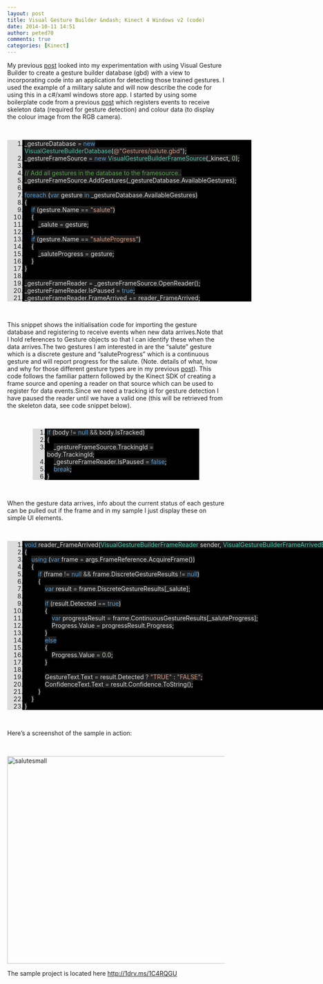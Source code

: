 ```yaml
---
layout: post
title: Visual Gesture Builder &ndash; Kinect 4 Windows v2 (code)
date: 2014-10-11 14:51
author: peted70
comments: true
categories: [Kinect]
---
```

<p>My previous <a href="http://peted.azurewebsites.net/visual-gesture-builder-kinect-4-windows-v2/">post</a> looked into my experimentation with using Visual Gesture Builder to create a gesture builder database (gbd) with a view to incorporating code into an application for detecting those trained gestures. I used the example of a military salute and will now describe the code for using this in a c#/xaml windows store app. I started by using some boilerplate code from a previous <a href="http://peted.azurewebsites.net/face-tracking-kinect-4-windows-v2/">post</a> which registers events to receive skeleton data (required for gesture detection) and colour data (to display the colour image from the RGB camera). </p> <p>&nbsp;</p> <div id="scid:9ce6104f-a9aa-4a17-a79f-3a39532ebf7c:0c1f5c23-db81-4d5f-81ba-fc68fdadcda4" class="wlWriterEditableSmartContent" style="width: 566px; float: none; padding-bottom: 0px; padding-top: 0px; padding-left: 0px; margin-left: auto; display: block; padding-right: 0px; margin-right: auto"> <div class="le-pavsc-container"> <div style="background: #ddd; overflow: auto"> <ol start="1" style="background: #000000; margin: 0 0 0 2.5em; padding: 0 0 0 5px;"> <li><span style="background:#1e1e1e;color:#dcdcdc">_gestureDatabase </span><span style="background:#1e1e1e;color:#b4b4b4">=</span><span style="background:#1e1e1e;color:#dcdcdc"> </span><span style="background:#1e1e1e;color:#569cd6">new</span><span style="background:#1e1e1e;color:#dcdcdc"> </span><span style="background:#1e1e1e;color:#4ec9b0">VisualGestureBuilderDatabase</span><span style="background:#1e1e1e;color:#dcdcdc">(</span><span style="background:#1e1e1e;color:#d69d85">@&quot;Gestures/salute.gbd&quot;</span><span style="background:#1e1e1e;color:#dcdcdc">);</span></li> <li class="le-pavsc-even"><span style="background:#1e1e1e;color:#dcdcdc">_gestureFrameSource </span><span style="background:#1e1e1e;color:#b4b4b4">=</span><span style="background:#1e1e1e;color:#dcdcdc"> </span><span style="background:#1e1e1e;color:#569cd6">new</span><span style="background:#1e1e1e;color:#dcdcdc"> </span><span style="background:#1e1e1e;color:#4ec9b0">VisualGestureBuilderFrameSource</span><span style="background:#1e1e1e;color:#dcdcdc">(_kinect, </span><span style="background:#1e1e1e;color:#b5cea8">0</span><span style="background:#1e1e1e;color:#dcdcdc">);</span></li> <li>&nbsp;</li> <li class="le-pavsc-even"><span style="background:#1e1e1e;color:#dcdcdc"></span><span style="background:#1e1e1e;color:#57a64a">// Add all gestures in the database to the framesource..</span></li> <li><span style="background:#1e1e1e;color:#dcdcdc">_gestureFrameSource</span><span style="background:#1e1e1e;color:#b4b4b4">.</span><span style="background:#1e1e1e;color:#dcdcdc">AddGestures(_gestureDatabase</span><span style="background:#1e1e1e;color:#b4b4b4">.</span><span style="background:#1e1e1e;color:#dcdcdc">AvailableGestures);</span></li> <li class="le-pavsc-even">&nbsp;</li> <li><span style="background:#1e1e1e;color:#dcdcdc"></span><span style="background:#1e1e1e;color:#569cd6">foreach</span><span style="background:#1e1e1e;color:#dcdcdc"> (</span><span style="background:#1e1e1e;color:#569cd6">var</span><span style="background:#1e1e1e;color:#dcdcdc"> gesture </span><span style="background:#1e1e1e;color:#569cd6">in</span><span style="background:#1e1e1e;color:#dcdcdc"> _gestureDatabase</span><span style="background:#1e1e1e;color:#b4b4b4">.</span><span style="background:#1e1e1e;color:#dcdcdc">AvailableGestures)</span></li> <li class="le-pavsc-even"><span style="background:#1e1e1e;color:#dcdcdc">{</span></li> <li>    <span style="background:#1e1e1e;color:#dcdcdc"></span><span style="background:#1e1e1e;color:#569cd6">if</span><span style="background:#1e1e1e;color:#dcdcdc"> (gesture</span><span style="background:#1e1e1e;color:#b4b4b4">.</span><span style="background:#1e1e1e;color:#dcdcdc">Name </span><span style="background:#1e1e1e;color:#b4b4b4">==</span><span style="background:#1e1e1e;color:#dcdcdc"> </span><span style="background:#1e1e1e;color:#d69d85">&quot;salute&quot;</span><span style="background:#1e1e1e;color:#dcdcdc">)</span></li> <li class="le-pavsc-even">    <span style="background:#1e1e1e;color:#dcdcdc">{</span></li> <li>        <span style="background:#1e1e1e;color:#dcdcdc">_salute </span><span style="background:#1e1e1e;color:#b4b4b4">=</span><span style="background:#1e1e1e;color:#dcdcdc"> gesture;</span></li> <li class="le-pavsc-even">    <span style="background:#1e1e1e;color:#dcdcdc">}</span></li> <li>    <span style="background:#1e1e1e;color:#dcdcdc"></span><span style="background:#1e1e1e;color:#569cd6">if</span><span style="background:#1e1e1e;color:#dcdcdc"> (gesture</span><span style="background:#1e1e1e;color:#b4b4b4">.</span><span style="background:#1e1e1e;color:#dcdcdc">Name </span><span style="background:#1e1e1e;color:#b4b4b4">==</span><span style="background:#1e1e1e;color:#dcdcdc"> </span><span style="background:#1e1e1e;color:#d69d85">&quot;saluteProgress&quot;</span><span style="background:#1e1e1e;color:#dcdcdc">)</span></li> <li class="le-pavsc-even">    <span style="background:#1e1e1e;color:#dcdcdc">{</span></li> <li>        <span style="background:#1e1e1e;color:#dcdcdc">_saluteProgress </span><span style="background:#1e1e1e;color:#b4b4b4">=</span><span style="background:#1e1e1e;color:#dcdcdc"> gesture;</span></li> <li class="le-pavsc-even">    <span style="background:#1e1e1e;color:#dcdcdc">}</span></li> <li><span style="background:#1e1e1e;color:#dcdcdc">}</span></li> <li class="le-pavsc-even">&nbsp;</li> <li><span style="background:#1e1e1e;color:#dcdcdc">_gestureFrameReader </span><span style="background:#1e1e1e;color:#b4b4b4">=</span><span style="background:#1e1e1e;color:#dcdcdc"> _gestureFrameSource</span><span style="background:#1e1e1e;color:#b4b4b4">.</span><span style="background:#1e1e1e;color:#dcdcdc">OpenReader();</span></li> <li class="le-pavsc-even"><span style="background:#1e1e1e;color:#dcdcdc">_gestureFrameReader</span><span style="background:#1e1e1e;color:#b4b4b4">.</span><span style="background:#1e1e1e;color:#dcdcdc">IsPaused </span><span style="background:#1e1e1e;color:#b4b4b4">=</span><span style="background:#1e1e1e;color:#dcdcdc"> </span><span style="background:#1e1e1e;color:#569cd6">true</span><span style="background:#1e1e1e;color:#dcdcdc">;</span></li> <li><span style="background:#1e1e1e;color:#dcdcdc">_gestureFrameReader</span><span style="background:#1e1e1e;color:#b4b4b4">.</span><span style="background:#1e1e1e;color:#dcdcdc">FrameArrived </span><span style="background:#1e1e1e;color:#b4b4b4">+=</span><span style="background:#1e1e1e;color:#dcdcdc"> reader_FrameArrived;</span></li> </ol> </div> </div> </div> <p>&nbsp;</p> <p>This snippet shows the initialisation code for importing the gesture database and registering to receive events when new data arrives.Note that I hold references to Gesture objects so that I can identify these when the data arrives.The two gestures I am interested in are the “salute” gesture which is a discrete gesture and “saluteProgress” which is a continuous gesture and will report progress for the salute. (Note. details of what, how and why for those different gesture types are in my previous <a href="http://peted.azurewebsites.net/visual-gesture-builder-kinect-4-windows-v2/">post</a>). This code follows the familiar pattern followed by the Kinect SDK of creating a frame source and opening a reader on that source which can be used to register for data events.Since we need a tracking id for gesture detection I have paused the reader until we have a valid one (this will be retrieved from the skeleton data, see code snippet below).</p> <p>&nbsp;</p> <div id="scid:9ce6104f-a9aa-4a17-a79f-3a39532ebf7c:09c47653-0fdf-4a47-ad98-d1ba3db7f3c9" class="wlWriterEditableSmartContent" style="width: 386px; float: none; padding-bottom: 0px; padding-top: 0px; padding-left: 0px; margin-left: auto; display: block; padding-right: 0px; margin-right: auto"> <div class="le-pavsc-container"> <div style="background: #ddd; overflow: auto"> <ol start="1" style="background: #000000; margin: 0 0 0 2em; padding: 0 0 0 5px;"> <li><span style="background:#1e1e1e;color:#dcdcdc"></span><span style="background:#1e1e1e;color:#569cd6">if</span><span style="background:#1e1e1e;color:#dcdcdc"> (body </span><span style="background:#1e1e1e;color:#b4b4b4">!=</span><span style="background:#1e1e1e;color:#dcdcdc"> </span><span style="background:#1e1e1e;color:#569cd6">null</span><span style="background:#1e1e1e;color:#dcdcdc"> </span><span style="background:#1e1e1e;color:#b4b4b4">&amp;&amp;</span><span style="background:#1e1e1e;color:#dcdcdc"> body</span><span style="background:#1e1e1e;color:#b4b4b4">.</span><span style="background:#1e1e1e;color:#dcdcdc">IsTracked)</span></li> <li class="le-pavsc-even"><span style="background:#1e1e1e;color:#dcdcdc">{</span></li> <li>    <span style="background:#1e1e1e;color:#dcdcdc">_gestureFrameSource</span><span style="background:#1e1e1e;color:#b4b4b4">.</span><span style="background:#1e1e1e;color:#dcdcdc">TrackingId </span><span style="background:#1e1e1e;color:#b4b4b4">=</span><span style="background:#1e1e1e;color:#dcdcdc"> body</span><span style="background:#1e1e1e;color:#b4b4b4">.</span><span style="background:#1e1e1e;color:#dcdcdc">TrackingId;</span></li> <li class="le-pavsc-even">    <span style="background:#1e1e1e;color:#dcdcdc">_gestureFrameReader</span><span style="background:#1e1e1e;color:#b4b4b4">.</span><span style="background:#1e1e1e;color:#dcdcdc">IsPaused </span><span style="background:#1e1e1e;color:#b4b4b4">=</span><span style="background:#1e1e1e;color:#dcdcdc"> </span><span style="background:#1e1e1e;color:#569cd6">false</span><span style="background:#1e1e1e;color:#dcdcdc">;</span></li> <li>    <span style="background:#1e1e1e;color:#dcdcdc"></span><span style="background:#1e1e1e;color:#569cd6">break</span><span style="background:#1e1e1e;color:#dcdcdc">;</span></li> <li class="le-pavsc-even"><span style="background:#1e1e1e;color:#dcdcdc">}</span></li> </ol> </div> </div> </div> <p>&nbsp;</p> <p>When the gesture data arrives, info about the current status of each gesture can be pulled out if the frame and in my sample I just display these on simple UI elements.</p> <p>&nbsp;</p> <div id="scid:9ce6104f-a9aa-4a17-a79f-3a39532ebf7c:f79c7cb7-3eff-4e09-b5ed-cc1b6f69a92b" class="wlWriterEditableSmartContent" style="width: 999px; float: none; padding-bottom: 0px; padding-top: 0px; padding-left: 0px; margin-left: auto; display: block; padding-right: 0px; margin-right: auto"> <div class="le-pavsc-container"> <div style="background: #ddd; overflow: auto"> <ol start="1" style="background: #000000; margin: 0 0 0 2.5em; padding: 0 0 0 5px;"> <li><span style="background:#1e1e1e;color:#dcdcdc"></span><span style="background:#1e1e1e;color:#569cd6">void</span><span style="background:#1e1e1e;color:#dcdcdc"> reader_FrameArrived(</span><span style="background:#1e1e1e;color:#4ec9b0">VisualGestureBuilderFrameReader</span><span style="background:#1e1e1e;color:#dcdcdc"> sender, </span><span style="background:#1e1e1e;color:#4ec9b0">VisualGestureBuilderFrameArrivedEventArgs</span><span style="background:#1e1e1e;color:#dcdcdc"> args)</span></li> <li class="le-pavsc-even"><span style="background:#1e1e1e;color:#dcdcdc">{</span></li> <li>    <span style="background:#1e1e1e;color:#dcdcdc"></span><span style="background:#1e1e1e;color:#569cd6">using</span><span style="background:#1e1e1e;color:#dcdcdc"> (</span><span style="background:#1e1e1e;color:#569cd6">var</span><span style="background:#1e1e1e;color:#dcdcdc"> frame </span><span style="background:#1e1e1e;color:#b4b4b4">=</span><span style="background:#1e1e1e;color:#dcdcdc"> args</span><span style="background:#1e1e1e;color:#b4b4b4">.</span><span style="background:#1e1e1e;color:#dcdcdc">FrameReference</span><span style="background:#1e1e1e;color:#b4b4b4">.</span><span style="background:#1e1e1e;color:#dcdcdc">AcquireFrame())</span></li> <li class="le-pavsc-even">    <span style="background:#1e1e1e;color:#dcdcdc">{</span></li> <li>        <span style="background:#1e1e1e;color:#dcdcdc"></span><span style="background:#1e1e1e;color:#569cd6">if</span><span style="background:#1e1e1e;color:#dcdcdc"> (frame </span><span style="background:#1e1e1e;color:#b4b4b4">!=</span><span style="background:#1e1e1e;color:#dcdcdc"> </span><span style="background:#1e1e1e;color:#569cd6">null</span><span style="background:#1e1e1e;color:#dcdcdc"> </span><span style="background:#1e1e1e;color:#b4b4b4">&amp;&amp;</span><span style="background:#1e1e1e;color:#dcdcdc"> frame</span><span style="background:#1e1e1e;color:#b4b4b4">.</span><span style="background:#1e1e1e;color:#dcdcdc">DiscreteGestureResults </span><span style="background:#1e1e1e;color:#b4b4b4">!=</span><span style="background:#1e1e1e;color:#dcdcdc"> </span><span style="background:#1e1e1e;color:#569cd6">null</span><span style="background:#1e1e1e;color:#dcdcdc">)</span></li> <li class="le-pavsc-even">        <span style="background:#1e1e1e;color:#dcdcdc">{</span></li> <li>            <span style="background:#1e1e1e;color:#dcdcdc"></span><span style="background:#1e1e1e;color:#569cd6">var</span><span style="background:#1e1e1e;color:#dcdcdc"> result </span><span style="background:#1e1e1e;color:#b4b4b4">=</span><span style="background:#1e1e1e;color:#dcdcdc"> frame</span><span style="background:#1e1e1e;color:#b4b4b4">.</span><span style="background:#1e1e1e;color:#dcdcdc">DiscreteGestureResults[_salute];</span></li> <li class="le-pavsc-even">            <span style="background:#1e1e1e;color:#dcdcdc"></span></li> <li>            <span style="background:#1e1e1e;color:#dcdcdc"></span><span style="background:#1e1e1e;color:#569cd6">if</span><span style="background:#1e1e1e;color:#dcdcdc"> (result</span><span style="background:#1e1e1e;color:#b4b4b4">.</span><span style="background:#1e1e1e;color:#dcdcdc">Detected </span><span style="background:#1e1e1e;color:#b4b4b4">==</span><span style="background:#1e1e1e;color:#dcdcdc"> </span><span style="background:#1e1e1e;color:#569cd6">true</span><span style="background:#1e1e1e;color:#dcdcdc">)</span></li> <li class="le-pavsc-even">            <span style="background:#1e1e1e;color:#dcdcdc">{</span></li> <li>                <span style="background:#1e1e1e;color:#dcdcdc"></span><span style="background:#1e1e1e;color:#569cd6">var</span><span style="background:#1e1e1e;color:#dcdcdc"> progressResult </span><span style="background:#1e1e1e;color:#b4b4b4">=</span><span style="background:#1e1e1e;color:#dcdcdc"> frame</span><span style="background:#1e1e1e;color:#b4b4b4">.</span><span style="background:#1e1e1e;color:#dcdcdc">ContinuousGestureResults[_saluteProgress];</span></li> <li class="le-pavsc-even">                <span style="background:#1e1e1e;color:#dcdcdc">Progress</span><span style="background:#1e1e1e;color:#b4b4b4">.</span><span style="background:#1e1e1e;color:#dcdcdc">Value </span><span style="background:#1e1e1e;color:#b4b4b4">=</span><span style="background:#1e1e1e;color:#dcdcdc"> progressResult</span><span style="background:#1e1e1e;color:#b4b4b4">.</span><span style="background:#1e1e1e;color:#dcdcdc">Progress;</span></li> <li>            <span style="background:#1e1e1e;color:#dcdcdc">}</span></li> <li class="le-pavsc-even">            <span style="background:#1e1e1e;color:#dcdcdc"></span><span style="background:#1e1e1e;color:#569cd6">else</span></li> <li>            <span style="background:#1e1e1e;color:#dcdcdc">{</span></li> <li class="le-pavsc-even">                <span style="background:#1e1e1e;color:#dcdcdc">Progress</span><span style="background:#1e1e1e;color:#b4b4b4">.</span><span style="background:#1e1e1e;color:#dcdcdc">Value </span><span style="background:#1e1e1e;color:#b4b4b4">=</span><span style="background:#1e1e1e;color:#dcdcdc"> </span><span style="background:#1e1e1e;color:#b5cea8">0.0</span><span style="background:#1e1e1e;color:#dcdcdc">;</span></li> <li>            <span style="background:#1e1e1e;color:#dcdcdc">}</span></li> <li class="le-pavsc-even">&nbsp;</li> <li>            <span style="background:#1e1e1e;color:#dcdcdc">GestureText</span><span style="background:#1e1e1e;color:#b4b4b4">.</span><span style="background:#1e1e1e;color:#dcdcdc">Text </span><span style="background:#1e1e1e;color:#b4b4b4">=</span><span style="background:#1e1e1e;color:#dcdcdc"> result</span><span style="background:#1e1e1e;color:#b4b4b4">.</span><span style="background:#1e1e1e;color:#dcdcdc">Detected </span><span style="background:#1e1e1e;color:#b4b4b4">?</span><span style="background:#1e1e1e;color:#dcdcdc"> </span><span style="background:#1e1e1e;color:#d69d85">&quot;TRUE&quot;</span><span style="background:#1e1e1e;color:#dcdcdc"> : </span><span style="background:#1e1e1e;color:#d69d85">&quot;FALSE&quot;</span><span style="background:#1e1e1e;color:#dcdcdc">;</span></li> <li class="le-pavsc-even">            <span style="background:#1e1e1e;color:#dcdcdc">ConfidenceText</span><span style="background:#1e1e1e;color:#b4b4b4">.</span><span style="background:#1e1e1e;color:#dcdcdc">Text </span><span style="background:#1e1e1e;color:#b4b4b4">=</span><span style="background:#1e1e1e;color:#dcdcdc"> result</span><span style="background:#1e1e1e;color:#b4b4b4">.</span><span style="background:#1e1e1e;color:#dcdcdc">Confidence</span><span style="background:#1e1e1e;color:#b4b4b4">.</span><span style="background:#1e1e1e;color:#dcdcdc">ToString();</span></li> <li>        <span style="background:#1e1e1e;color:#dcdcdc">}</span></li> <li class="le-pavsc-even">    <span style="background:#1e1e1e;color:#dcdcdc">}</span></li> <li><span style="background:#1e1e1e;color:#dcdcdc">}</span></li> </ol> </div> </div> </div> <p>&nbsp;</p> <p>Here’s a screenshot of the sample in action:</p> <p>&nbsp;</p> <p><a href="http://peted.azurewebsites.net/wp-content/uploads/2014/10/salutesmall.png"><img title="salutesmall" style="border-top: 0px; border-right: 0px; border-bottom: 0px; float: none; margin-left: auto; border-left: 0px; display: block; margin-right: auto" border="0" alt="salutesmall" src="http://peted.azurewebsites.net/wp-content/uploads/2014/10/salutesmall_thumb.png" width="548" height="480"></a> </p> <p>The sample project is located here <a title="http://1drv.ms/1C4RQGU" href="http://1drv.ms/1C4RQGU">http://1drv.ms/1C4RQGU</a></p>

